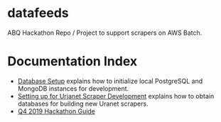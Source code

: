 # datafeeds
ABQ Hackathon Repo / Project to support scrapers on AWS Batch.


# Documentation Index

- [Database Setup](docs/database_setup.md) explains how to initialize local PostgreSQL and MongoDB 
    instances for development.
- [Setting up for Urjanet Scraper Development](docs/urjanet_setup.md) explains how to obtain databases for 
    building new Uranet scrapers. 
- [Q4 2019 Hackathon Guide](docs/hackathon_steps.md)
